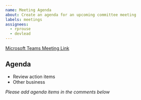 ```yaml
---
name: Meeting Agenda
about: Create an agenda for an upcoming committee meeting
labels: meetings
assignees:
  - rprouse
  - devlead
---
```


[Microsoft Teams Meeting Link](https://teams.microsoft.com/l/meetup-join/19%3ameeting_ZGU5NWZjYTItOTFiZi00OWQyLWExYTItMWQ4ZWM0YzhlZTA4%40thread.v2/0?context=%7b%22Tid%22%3a%22f0bdbbf2-cd76-4967-8c4c-50a802746912%22%2c%22Oid%22%3a%2233e33123-f641-455f-8467-58a715c2da80%22%7d)

## Agenda

- Review action items
- Other business

*Please add agenda items in the comments below*
